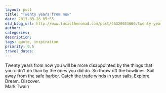 ```yaml
---
layout: post
title: "Twenty years from now"
date: 2013-03-26 05:55
old_blog_url: http://www.lucasthenomad.com/post/46320033660/twenty-years-from-now-you-will-be-more
author: 
categories: 
description: 
tags: quote, inspiration
priority: 0.5
travel_dates: 
---
```

<div class="quote">Twenty years from now you will be more disappointed by the things that you
didn't do than by the ones you did do. So throw off the bowlines. Sail away from
the safe harbor. Catch the trade winds in your sails. Explore. Dream. Discover.</div>
<div class="quote-attribution">Mark Twain</div>
